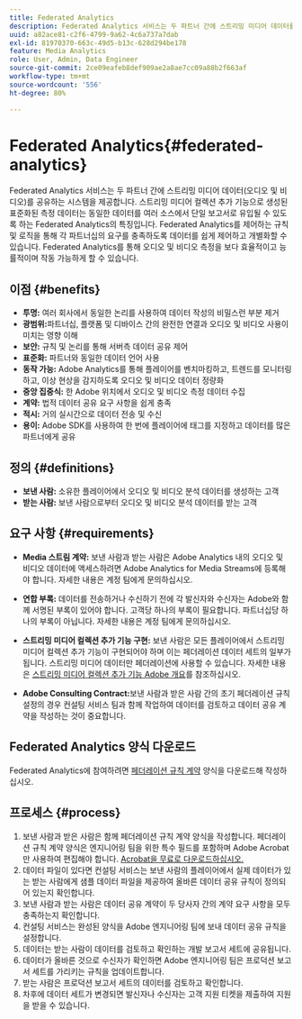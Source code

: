 ```yaml
---
title: Federated Analytics
description: Federated Analytics 서비스는 두 파트너 간에 스트리밍 미디어 데이터를 공유하는 시스템을 제공합니다.
uuid: a82ace81-c2f6-4799-9a62-4c6a737a7dab
exl-id: 81970370-663c-49d5-b13c-628d294be178
feature: Media Analytics
role: User, Admin, Data Engineer
source-git-commit: 2ce09eafeb8def909ae2a8ae7cc09a88b2f663af
workflow-type: tm+mt
source-wordcount: '556'
ht-degree: 80%

---
```


# Federated Analytics{#federated-analytics}

Federated Analytics 서비스는 두 파트너 간에 스트리밍 미디어 데이터(오디오 및 비디오)를 공유하는 시스템을 제공합니다.
스트리밍 미디어 컬렉션 추가 기능으로 생성된 표준화된 측정 데이터는 동일한 데이터를 여러 소스에서 단일 보고서로 유입될 수 있도록 하는 Federated Analytics의 특징입니다.
Federated Analytics를 제어하는 규칙 및 로직을 통해 각 파트너십의 요구를 충족하도록 데이터를 쉽게 제어하고 개별화할 수 있습니다.
Federated Analytics를 통해 오디오 및 비디오 측정을 보다 효율적이고 능률적이며 작동 가능하게 할 수 있습니다.

## 이점 {#benefits}

* **투명:** 여러 회사에서 동일한 논리를 사용하여 데이터 작성의 비밀스런 부분 제거
* **광범위:**&#x200B;파트너십, 플랫폼 및 디바이스 간의 완전한 연결과 오디오 및 비디오 사용이 미치는 영향 이해
* **보안:** 규칙 및 논리를 통해 서버측 데이터 공유 제어
* **표준화:** 파트너와 동일한 데이터 언어 사용
* **동작 가능:** Adobe Analytics를 통해 플레이어를 벤치마킹하고, 트렌드를 모니터링하고, 이상 현상을 감지하도록 오디오 및 비디오 데이터 정량화
* **중앙 집중식:** 한 Adobe 위치에서 오디오 및 비디오 측정 데이터 수집
* **계약:** 법적 데이터 공유 요구 사항을 쉽게 충족
* **적시:** 거의 실시간으로 데이터 전송 및 수신
* **용이:** Adobe SDK를 사용하여 한 번에 플레이어에 태그를 지정하고 데이터를 많은 파트너에게 공유

## 정의 {#definitions}

* **보낸 사람:** 소유한 플레이어에서 오디오 및 비디오 분석 데이터를 생성하는 고객
* **받는 사람:** 보낸 사람으로부터 오디오 및 비디오 분석 데이터를 받는 고객

## 요구 사항 {#requirements}

* **Media 스트림 계약:** 보낸 사람과 받는 사람은 Adobe Analytics 내의 오디오 및 비디오 데이터에 액세스하려면 Adobe Analytics for Media Streams에 등록해야 합니다. 자세한 내용은 계정 팀에게 문의하십시오.
* **연합 부록:** 데이터를 전송하거나 수신하기 전에 각 발신자와 수신자는 Adobe와 함께 서명된 부록이 있어야 합니다. 고객당 하나의 부록이 필요합니다. 파트너십당 하나의 부록이 아닙니다. 자세한 내용은 계정 팀에게 문의하십시오.

* **스트리밍 미디어 컬렉션 추가 기능 구현:** 보낸 사람은 모든 플레이어에서 스트리밍 미디어 컬렉션 추가 기능이 구현되어야 하며 이는 페더레이션 데이터 세트의 일부가 됩니다. 스트리밍 미디어 데이터만 페더레이션에 사용할 수 있습니다. 자세한 내용은 [스트리밍 미디어 컬렉션 추가 기능 Adobe 개요](/help/media-overview.md)를 참조하십시오.

* **Adobe Consulting Contract:**&#x200B;보낸 사람과 받은 사람 간의 초기 페더레이션 규칙 설정의 경우 컨설팅 서비스 팀과 함께 작업하여 데이터를 검토하고 데이터 공유 계약을 작성하는 것이 중요합니다.

## Federated Analytics 양식 다운로드

Federated Analytics에 참여하려면 [페더레이션 규칙 계약](assets/federated_analytics_form.pdf) 양식을 다운로드해 작성하십시오.

## 프로세스 {#process}

1. 보낸 사람과 받은 사람은 함께 페더레이션 규칙 계약 양식을 작성합니다. 페더레이션 규칙 계약 양식은 엔지니어링 팀을 위한 특수 필드를 포함하며 Adobe Acrobat만 사용하여 편집해야 합니다. [Acrobat을 무료로 다운로드하십시오.](https://get.adobe.com/reader/)
1. 데이터 파일이 있다면 컨설팅 서비스는 보낸 사람의 플레이어에서 실제 데이터가 있는 받는 사람에게 샘플 데이터 파일을 제공하여 올바른 데이터 공유 규칙이 정의되어 있는지 확인합니다.
1. 보낸 사람과 받는 사람은 데이터 공유 계약이 두 당사자 간의 계약 요구 사항을 모두 충족하는지 확인합니다.
1. 컨설팅 서비스는 완성된 양식을 Adobe 엔지니어링 팀에 보내 데이터 공유 규칙을 설정합니다.
1. 데이터는 받는 사람이 데이터를 검토하고 확인하는 개발 보고서 세트에 공유됩니다.
1. 데이터가 올바른 것으로 수신자가 확인하면 Adobe 엔지니어링 팀은 프로덕션 보고서 세트를 가리키는 규칙을 업데이트합니다.
1. 받는 사람은 프로덕션 보고서 세트의 데이터를 검토하고 확인합니다.
1. 차후에 데이터 세트가 변경되면 발신자나 수신자는 고객 지원 티켓을 제출하여 지원을 받을 수 있습니다.

